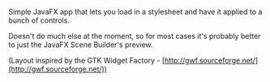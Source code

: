 Simple JavaFX app that lets you load in a stylesheet and have it applied to a bunch of controls.

Doesn't do much else at the moment, so for most cases it's probably better to just the JavaFX Scene Builder's preview.

(Layout inspired by the GTK Widget Factory - [http://gwf.sourceforge.net/](http://gwf.sourceforge.net/))